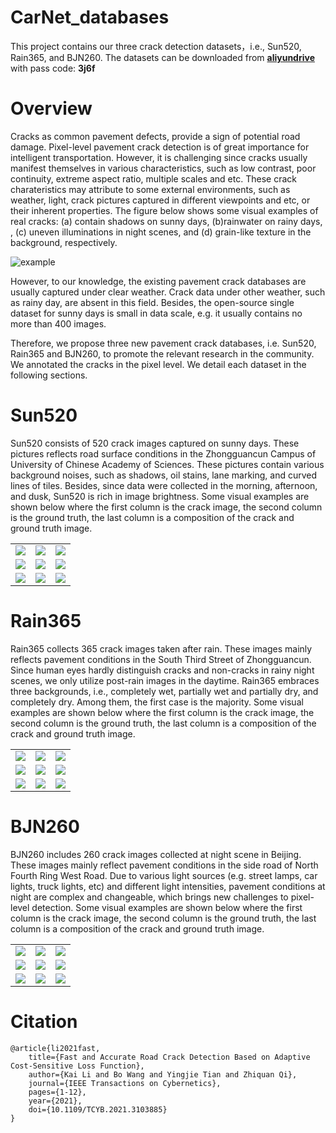 # CarNet_databases
This project contains our three crack detection datasets，i.e., Sun520, Rain365, and BJN260.
The datasets can be downloaded from [**aliyundrive**](https://www.aliyundrive.com/s/o2L3v5PCwZQ) with pass code: **3j6f**

# Overview

Cracks as common pavement defects, provide a sign of potential road damage. Pixel-level pavement crack detection is of great importance for intelligent transportation. However, it is challenging since cracks usually manifest themselves in various characteristics, such as low contrast, poor continuity, extreme aspect ratio, multiple scales and etc. These crack charateristics may attribute to some external environments, such as weather, light, crack pictures captured in different viewpoints and etc, or their inherent properties. The figure below shows some visual examples of real cracks: (a) contain shadows on sunny days, (b)rainwater on rainy days, , (c) uneven illuminations in night scenes, and (d) grain-like texture in the background, respectively.

![example](https://github.com/shiyanrubing/CarNet_databases/blob/main/datasets/example/noise_in_cracks_black_00.png)

However, to our knowledge, the existing pavement crack databases are usually captured under clear weather.
Crack data under other weather, such as rainy day, are absent in this field.
Besides, the open-source single dataset for sunny days is small in data scale, e.g. it usually contains no more than 400 images.

Therefore, we propose three new pavement crack databases, i.e. Sun520, Rain365 and BJN260, to promote the relevant research in the community. We annotated the cracks in the pixel level.
We detail each dataset in the following sections.

# Sun520

Sun520 consists of 520 crack images captured on sunny days.
These pictures reflects road surface conditions in the Zhongguancun Campus of University of Chinese Academy of Sciences.
These pictures contain various background noises, such as shadows, oil stains, lane marking, and curved lines of tiles.
Besides, since data were collected in the morning, afternoon, and dusk, Sun520 is rich in image brightness.
Some visual examples are shown below where the first column is the crack image, the second column is the ground truth, the last column is a composition of the crack and ground truth image.

<table>
    <tr>
        <td ><center><img src="https://github.com/shiyanrubing/CarNet_databases/blob/main/datasets/Sun520/img/IMG_20201021_113730.png" ></center></td>
        <td ><center><img src="https://github.com/shiyanrubing/CarNet_databases/blob/main/datasets/Sun520/gt/IMG_20201021_113730.png" ></center></td>
        <td ><center><img src="https://github.com/shiyanrubing/CarNet_databases/blob/main/datasets/Sun520/visualization/IMG_20201021_113730.png"></center></td>
    </tr>
    <tr>
        <td ><center><img src="https://github.com/shiyanrubing/CarNet_databases/blob/main/datasets/Sun520/img/IMG_20201025_155556.png" ></center></td>
        <td ><center><img src="https://github.com/shiyanrubing/CarNet_databases/blob/main/datasets/Sun520/gt/IMG_20201025_155556.png" ></center></td>
        <td ><center><img src="https://github.com/shiyanrubing/CarNet_databases/blob/main/datasets/Sun520/visualization/IMG_20201025_155556.png"></center></td>
    </tr>
    <tr>
        <td ><center><img src="https://github.com/shiyanrubing/CarNet_databases/blob/main/datasets/Sun520/img/IMG_20201025_171017.png" ></center></td>
        <td ><center><img src="https://github.com/shiyanrubing/CarNet_databases/blob/main/datasets/Sun520/gt/IMG_20201025_171017.png" ></center></td>
        <td ><center><img src="https://github.com/shiyanrubing/CarNet_databases/blob/main/datasets/Sun520/visualization/IMG_20201025_171017.png"></center></td>
    </tr>
</table>

# Rain365

Rain365 collects 365 crack images taken after rain.
These images mainly reflects pavement conditions in the South Third Street of Zhongguancun.
Since human eyes hardly distinguish cracks and non-cracks in rainy night scenes, we only utilize post-rain images in the daytime.
Rain365 embraces three backgrounds, i.e., completely wet, partially wet and partially dry, and completely dry.
Among them, the first case is the majority.
Some visual examples are shown below where the first column is the crack image, the second column is the ground truth, the last column is a composition of the crack and ground truth image.

<table>
    <tr>
        <td ><center><img src="https://github.com/shiyanrubing/CarNet_databases/blob/main/datasets/Rain365/img/IMG_20200923_172845.png" ></center></td>
        <td ><center><img src="https://github.com/shiyanrubing/CarNet_databases/blob/main/datasets/Rain365/gt/IMG_20200923_172845.png" ></center></td>
        <td ><center><img src="https://github.com/shiyanrubing/CarNet_databases/blob/main/datasets/Rain365/visualization/IMG_20200923_172845.png"></center></td>
    </tr>
    <tr>
        <td ><center><img src="https://github.com/shiyanrubing/CarNet_databases/blob/main/datasets/Rain365/img/IMG_20200923_181049.png" ></center></td>
        <td ><center><img src="https://github.com/shiyanrubing/CarNet_databases/blob/main/datasets/Rain365/gt/IMG_20200923_181049.png" ></center></td>
        <td ><center><img src="https://github.com/shiyanrubing/CarNet_databases/blob/main/datasets/Rain365/visualization/IMG_20200923_181049.png"></center></td>
    </tr>
    <tr>
        <td ><center><img src="https://github.com/shiyanrubing/CarNet_databases/blob/main/datasets/Rain365/img/IMG_20200923_181358.png" ></center></td>
        <td ><center><img src="https://github.com/shiyanrubing/CarNet_databases/blob/main/datasets/Rain365/gt/IMG_20200923_181358.png" ></center></td>
        <td ><center><img src="https://github.com/shiyanrubing/CarNet_databases/blob/main/datasets/Rain365/visualization/IMG_20200923_181358.png"></center></td>
    </tr>
</table>

# BJN260

BJN260 includes 260 crack images collected at night scene in Beijing.
These images mainly reflect pavement conditions in the side road of North Fourth Ring West Road.
Due to various light sources (e.g. street lamps, car lights, truck lights, etc) and different light intensities, pavement conditions at night are complex and changeable, which brings new challenges to pixel-level detection. Some visual examples are shown below where the first column is the crack image, the second column is the ground truth, the last column is a composition of the crack and ground truth image.

<table>
    <tr>
        <td ><center><img src="https://github.com/shiyanrubing/CarNet_databases/blob/main/datasets/BJN260/img/IMG_20201025_174847.png" ></center></td>
        <td ><center><img src="https://github.com/shiyanrubing/CarNet_databases/blob/main/datasets/BJN260/gt/IMG_20201025_174847.png" ></center></td>
        <td ><center><img src="https://github.com/shiyanrubing/CarNet_databases/blob/main/datasets/BJN260/visualization/IMG_20201025_174847.png"></center></td>
    </tr>
    <tr>
        <td ><center><img src="https://github.com/shiyanrubing/CarNet_databases/blob/main/datasets/BJN260/img/IMG_20201025_180707.png" ></center></td>
        <td ><center><img src="https://github.com/shiyanrubing/CarNet_databases/blob/main/datasets/BJN260/gt/IMG_20201025_180707.png" ></center></td>
        <td ><center><img src="https://github.com/shiyanrubing/CarNet_databases/blob/main/datasets/BJN260/visualization/IMG_20201025_180707.png"></center></td>
    </tr>
    <tr>
        <td ><center><img src="https://github.com/shiyanrubing/CarNet_databases/blob/main/datasets/BJN260/img/IMG_20201116_222434.png" ></center></td>
        <td ><center><img src="https://github.com/shiyanrubing/CarNet_databases/blob/main/datasets/BJN260/gt/IMG_20201116_222434.png" ></center></td>
        <td ><center><img src="https://github.com/shiyanrubing/CarNet_databases/blob/main/datasets/BJN260/visualization/IMG_20201116_222434.png"></center></td>
    </tr>
</table>


# Citation

```
@article{li2021fast,
    title={Fast and Accurate Road Crack Detection Based on Adaptive Cost-Sensitive Loss Function},
    author={Kai Li and Bo Wang and Yingjie Tian and Zhiquan Qi},
    journal={IEEE Transactions on Cybernetics},
    pages={1-12},
    year={2021},
    doi={10.1109/TCYB.2021.3103885}
}
```
